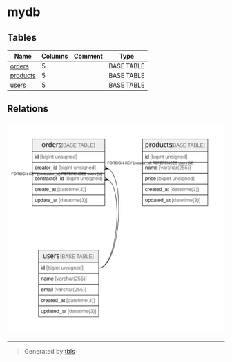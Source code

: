 # mydb

## Tables

| Name | Columns | Comment | Type |
| ---- | ------- | ------- | ---- |
| [orders](orders.md) | 5 |  | BASE TABLE |
| [products](products.md) | 5 |  | BASE TABLE |
| [users](users.md) | 5 |  | BASE TABLE |

## Relations

![er](schema.svg)

---

> Generated by [tbls](https://github.com/k1LoW/tbls)
